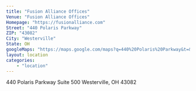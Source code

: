 ```yaml
---
title: "Fusion Alliance Offices"
Venue: "Fusion Alliance Offices"
Homepage: "https://fusionalliance.com"	
Street:	"440 Polaris Parkway"
ZIP: "43082"
City: "Westerville"
State: OH	
googleMaps: "https://maps.google.com/maps?q=440%20Polaris%20Parkway&t=&z=14&ie=UTF8&iwloc=&output=embed"
layout: location
categories: 
    - "location"
---
```


440 Polaris Parkway
Suite 500
Westerville, OH 43082
